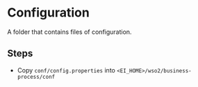 # Configuration #
A folder that contains files of configuration.

## Steps
- Copy `conf/config.properties` into `<EI_HOME>/wso2/business-process/conf`
